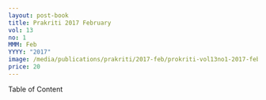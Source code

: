 ```yaml
---
layout: post-book
title: Prakriti 2017 February
vol: 13
no: 1
MMM: Feb
YYYY: "2017"
image: /media/publications/prakriti/2017-feb/prokriti-vol13no1-2017-february.jpg
price: 20
---
```

Table of Content